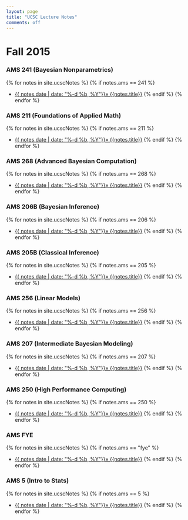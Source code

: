 ```yaml
---
layout: page
title: "UCSC Lecture Notes"
comments: off
---
```


# Fall 2015

### AMS 241 (Bayesian Nonparametrics)
{% for notes in site.ucscNotes %}
  {% if notes.ams == 241 %}
  - [{{ notes.date | date: "%-d %b, %Y"}}&raquo; {{notes.title}}]({{notes.url}})
  {% endif %}
{% endfor %}

### AMS 211 (Foundations of Applied Math)
{% for notes in site.ucscNotes %}
  {% if notes.ams == 211 %}
  - [{{ notes.date | date: "%-d %b, %Y"}}&raquo; {{notes.title}}]({{notes.url}})
  {% endif %}
{% endfor %}

### AMS 268 (Advanced Bayesian Computation)
{% for notes in site.ucscNotes %}
  {% if notes.ams == 268 %}
  - [{{ notes.date | date: "%-d %b, %Y"}}&raquo; {{notes.title}}]({{notes.url}})
  {% endif %}
{% endfor %}

### AMS 206B (Bayesian Inference)
{% for notes in site.ucscNotes %}
  {% if notes.ams == 206 %}
  - [{{ notes.date | date: "%-d %b, %Y"}}&raquo; {{notes.title}}]({{notes.url}})
  {% endif %}
{% endfor %}

### AMS 205B (Classical Inference)
{% for notes in site.ucscNotes %}
  {% if notes.ams == 205 %}
  - [{{ notes.date | date: "%-d %b, %Y"}}&raquo; {{notes.title}}]({{notes.url}})
  {% endif %}
{% endfor %}

### AMS 256 (Linear Models)
{% for notes in site.ucscNotes %}
  {% if notes.ams == 256 %}
  - [{{ notes.date | date: "%-d %b, %Y"}}&raquo; {{notes.title}}]({{notes.url}})
  {% endif %}
{% endfor %}

### AMS 207 (Intermediate Bayesian Modeling)
{% for notes in site.ucscNotes %}
  {% if notes.ams == 207 %}
  - [{{ notes.date | date: "%-d %b, %Y"}}&raquo; {{notes.title}}]({{notes.url}})
  {% endif %}
{% endfor %}

### AMS 250 (High Performance Computing)
{% for notes in site.ucscNotes %}
  {% if notes.ams == 250 %}
  - [{{ notes.date | date: "%-d %b, %Y"}}&raquo; {{notes.title}}]({{notes.url}})
  {% endif %}
{% endfor %}

### AMS FYE
{% for notes in site.ucscNotes %}
  {% if notes.ams == "fye" %}
  - [{{ notes.date | date: "%-d %b, %Y"}}&raquo; {{notes.title}}]({{notes.url}})
  {% endif %}
{% endfor %}

### AMS 5 (Intro to Stats)
{% for notes in site.ucscNotes %}
  {% if notes.ams == 5 %}
  - [{{ notes.date | date: "%-d %b, %Y"}}&raquo; {{notes.title}}]({{notes.url}})
  {% endif %}
{% endfor %}

<!--http://jekyllrb.com/docs/collections/-->
